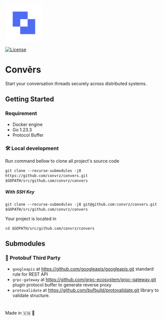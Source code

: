 <img src="./docs/cvz-logo.png" alt="description" width="120" height="120">


[![License](https://img.shields.io/badge/license-Apache%202.0-blue.svg)](http://www.apache.org/licenses/LICENSE-2.0)

# Convērs
Start your conversation threads securely across distributed systems.

## Getting Started

### Requirement
- Docker engine
- Go 1.23.3
- Protocol Buffer

### 🛠️ Local development
Run command bellow to clone all project's source code

```
git clone --recurse-submodules -j8 https://github.com/convrz/convers.git $GOPATH/src/github.com/convrz/convers
```


##### With SSH Key
```
git clone --recurse-submodules -j8 git@github.com:convrz/convers.git $GOPATH/src/github.com/convrz/convers
```

Your project is located in
```
cd $GOPATH/src/github.com/convrz/convers
```

## Submodules

### 📂 Protobuf Third Party
- ```googleapis``` at https://github.com/googleapis/googleapis.git standard rule for REST API
- ```grpc-gateway``` at https://github.com/grpc-ecosystem/grpc-gateway.git plugin protocol buffer to generate reverse proxy
- ```protovalidate``` at https://github.com/bufbuild/protovalidate.git library to validate structure.

#
Made in 🇻🇳 🚀
